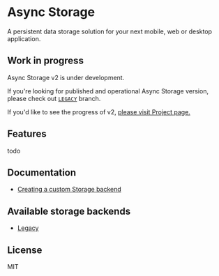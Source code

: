 # Async Storage

A persistent data storage solution for your next mobile, web or desktop application. 

## Work in progress

Async Storage v2 is under development.

If you're looking for published and operational Async Storage version, please check out [`LEGACY`](https://github.com/react-native-community/async-storage/tree/LEGACY) branch.

If you'd like to see the progress of v2, [please visit Project page.](https://github.com/react-native-community/async-storage/projects/1) 

## Features

todo

## Documentation

- [Creating a custom Storage backend](./packages/core/docs/Writing_Storage_Backend.md)

## Available storage backends

- [Legacy](./packages/storage-legacy/README.md)


## License

MIT



